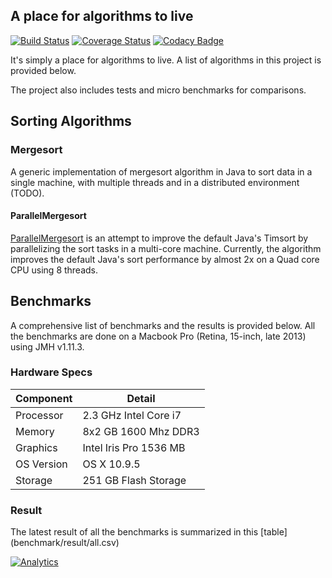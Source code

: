 A place for algorithms to live
-------
[![Build Status](https://travis-ci.org/thaibui/algorithms-core.svg?branch=master)](https://travis-ci.org/thaibui/algorithms-core)
[![Coverage Status](https://coveralls.io/repos/github/thaibui/algorithms-core/badge.svg?branch=master)](https://coveralls.io/github/thaibui/algorithms-core?branch=master)
[![Codacy Badge](https://api.codacy.com/project/badge/grade/62844e59eb9f4dd5835e2ede39360d7a)](https://www.codacy.com/app/thai-bui/algorithms-core)

It's simply a place for algorithms to live. A list of algorithms in this project
is provided below.

The project also includes tests and micro benchmarks for comparisons.

## Sorting Algorithms

### Mergesort

A generic implementation of mergesort algorithm in Java to sort data in a
single machine, with multiple threads and in a distributed environment (TODO).  

#### ParallelMergesort

[ParallelMergesort][parallel_mergesort] is an attempt to improve the default Java's Timsort by parallelizing
the sort tasks in a multi-core machine. Currently, the algorithm improves the default Java's sort 
performance by almost 2x on a Quad core CPU using 8 threads.

[parallel_mergesort]: sort/src/main/java/org/bui/algorithms/sort/ParallelMergesort.java

## Benchmarks

A comprehensive list of benchmarks and the results is provided below. All the benchmarks
are done on a Macbook Pro (Retina, 15-inch, late 2013) using JMH v1.11.3. 

### Hardware Specs

Component    |  Detail 
-------------|---------
Processor    | 2.3 GHz Intel Core i7
Memory       | 8x2 GB 1600 Mhz DDR3
Graphics     | Intel Iris Pro 1536 MB
OS Version   | OS X 10.9.5
Storage      | 251 GB Flash Storage

### Result

The latest result of all the benchmarks is summarized in this [table]
(benchmark/result/all.csv)

[![Analytics](https://ga-beacon.appspot.com/UA-75323672-2/github/thaibui/algorithms-core?pixel)](https://github.com/thaibui/algorithms-core)
